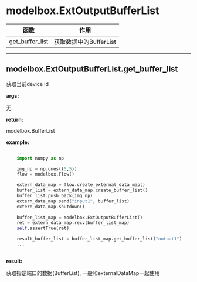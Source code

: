 # modelbox.ExtOutputBufferList

|函数|作用|
|-|-|
|[get_buffer_list](#modelboxextoutputbufferlistgetbufferlist)|获取数据中的BufferList|
---

## modelbox.ExtOutputBufferList.get_buffer_list

获取当前device id

**args:**  

无

**return:**  

modelbox.BufferList

**example:**  

```python
    ...
    import numpy as np

    img_np = np.ones((5,5))
    flow = modelbox.Flow()

    extern_data_map = flow.create_external_data_map()
    buffer_list = extern_data_map.create_buffer_list()
    buffer_list.push_back(img_np)
    extern_data_map.send("input1", buffer_list)
    extern_data_map.shutdown()
    
    buffer_list_map = modelbox.ExtOutputBufferList()
    ret = extern_data_map.recv(buffer_list_map)
    self.assertTrue(ret)

    result_buffer_list = buffer_list_map.get_buffer_list("output1")
    ...
        
```

**result:**  

获取指定端口的数据(BufferList), 一般和externalDataMap一起使用
